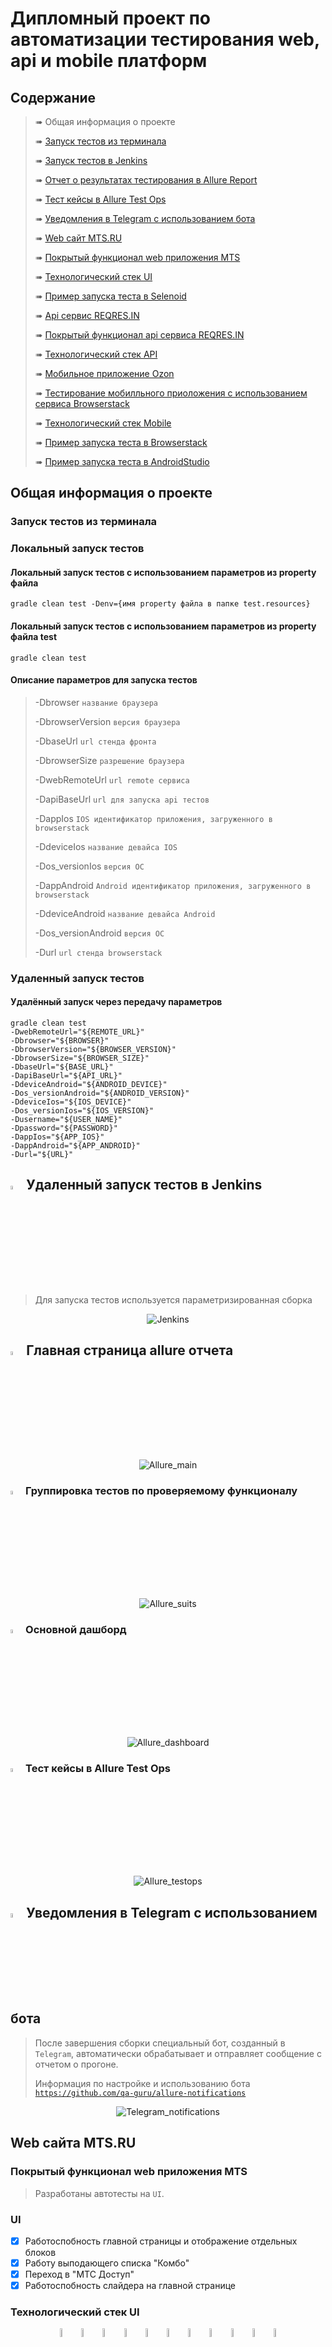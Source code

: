 # Дипломный проект по автоматизации тестирования web, api и mobile платформ

## 	Содержание

> ➠ Общая информация о проекте
>
> ➠ [Запуск тестов из терминала](#запуск-тестов-из-терминала)
>
> ➠ [Запуск тестов в Jenkins](#-удаленный-запуск-тестов-в-Jenkins)
>
> ➠ [Отчет о результатах тестирования в Allure Report](#-главная-страница-allure-отчета)
>
> ➠ [Тест кейсы в Allure Test Ops](#-тест-кейсы-в-allure-test-ops)
>
> ➠ [Уведомления в Telegram с использованием бота](#-уведомления-в-telegram-с-использованием-бота)
>
> ➠ [Web сайт MTS.RU](#web-сайта-mts.ru)
>
> ➠ [Покрытый функционал web приложения MTS](#покрытый-функционал-web-приложения-mts)
>
> ➠ [Технологический стек UI](#технологический-стек-ui)
>
> ➠ [Пример запуска теста в Selenoid](#-пример-запуска-теста-в-selenoid)
>
> ➠ [Api сервис REQRES.IN](#api-сервис-reqres)
>
> ➠ [Покрытый функционал api сервиса REQRES.IN](#покрытый-функционал-api-сервиса-reqres)
>
> ➠ [Технологический стек API](#технологический-стек-api)
>
> ➠ [Мобильное приложение Ozon](#мобильное-приложение-ozon)
>
> ➠ [Тестирование мобилльного приоложения с использованием сервиса Browserstack](#покрытый-функционал-мобильного-приложения)
>
> ➠ [Технологический стек Mobile](#технологический-стек-mobile)
>
> ➠ [Пример запуска теста в Browserstack](#-пример-запуска-теста-в-browserstack)
>
> ➠ [Пример запуска теста в AndroidStudio](#-пример-запуска-теста-в-AndroidStudio)

##  Общая информация о проекте

### Запуск тестов из терминала

### Локальный запуск тестов

#### Локальный запуск тестов с использованием параметров из property файла

```
gradle clean test -Denv={имя property файла в папке test.resources}
```

#### Локальный запуск тестов с использованием параметров из property файла test

```
gradle clean test
```

#### Описание параметров для запуска тестов

>
> -Dbrowser <code>название браузера</code>
>
> -DbrowserVersion  <code>версия браузера</code>
>
> -DbaseUrl <code>url стенда фронта</code>
>
> -DbrowserSize <code>разрешение браузера</code>
>
> -DwebRemoteUrl <code>url remote сервиса</code>
>
> -DapiBaseUrl <code>url для запуска api тестов</code>
>
> -DappIos <code>IOS идентификатор приложения, загруженного в browserstack </code>
>
> -DdeviceIos <code>название девайса IOS </code>
>
> -Dos_versionIos <code>версия ОС </code>
>
> -DappAndroid <code>Android идентификатор приложения, загруженного в browserstack </code>
>
> -DdeviceAndroid <code>название девайса Android </code>
>
> -Dos_versionAndroid <code>версия ОС </code>
>
> -Durl <code>url стенда browserstack</code>
>


### Удаленный запуск тестов

#### Удалённый запуск через передачу параметров

```
gradle clean test 
-DwebRemoteUrl="${REMOTE_URL}"
-Dbrowser="${BROWSER}"
-DbrowserVersion="${BROWSER_VERSION}"
-DbrowserSize="${BROWSER_SIZE}"
-DbaseUrl="${BASE_URL}"
-DapiBaseUrl="${API_URL}"
-DdeviceAndroid="${ANDROID_DEVICE}"
-Dos_versionAndroid="${ANDROID_VERSION}"
-DdeviceIos="${IOS_DEVICE}"
-Dos_versionIos="${IOS_VERSION}"
-Dusername="${USER_NAME}"
-Dpassword="${PASSWORD}"
-DappIos="${APP_IOS}"
-DappAndroid="${APP_ANDROID}"
-Durl="${URL}"
```


## <img width="4%" title="Jenkins" src="readme_design/logo/Jenkins.svg"> Удаленный запуск тестов в Jenkins

> Для запуска тестов используется параметризированная сборка

<p align="center">
<img title="Jenkins" src="readme_design/screens/Jenkins.png">
</p>

## <img width="4%" title="Allure_Report" src="readme_design/logo/Allure_Report.svg"> Главная страница allure отчета

<p align="center">
<img title="Allure_main" src="readme_design/screens/Allure_main.png">
</p>

### <img width="4%" title="Allure_Report" src="readme_design/logo/Allure_Report.svg"> Группировка тестов по проверяемому функционалу

<p align="center">
<img title="Allure_suits" src="readme_design/screens/Allure_suits.png">
</p>

### <img width="4%" title="Allure_Report" src="readme_design/logo/Allure_Report.svg"> Основной дашборд

<p align="center">
<img title="Allure_dashboard" src="readme_design/screens/Allure_dashboard.png">
</p>

### <img width="4%" title="Allure_testops" src="readme_design/logo/Allure_Test_Ops.svg"> Тест кейсы в Allure Test Ops

<p align="center">
<img title="Allure_testops" src="readme_design/screens/Allure_testops.png">
</p>

## <img width="4%" title="Telegram" src="readme_design/logo/Telegram.svg"> Уведомления в Telegram с использованием бота

> После завершения сборки специальный бот, созданный в <code>Telegram</code>, автоматически обрабатывает и отправляет сообщение с отчетом о прогоне.
>
> Информация по настройке и использованию бота <code>https://github.com/qa-guru/allure-notifications</code>

<p align="center">
<img title="Telegram_notifications" src="readme_design/screens/Telegram_notifications.png">
</p>

## Web сайта MTS.RU

###  Покрытый функционал web приложения MTS

> Разработаны автотесты на <code>UI</code>.
### UI

- [x] Работоспобность главной страницы и отображение отдельных блоков
- [x] Работу выподающего списка "Комбо"
- [x] Переход в "МТС Доступ"
- [x] Работоспобность слайдера на главной странице

### Технологический стек UI

<p align="center">
<img width="6%" title="IntelliJ IDEA" src="readme_design/logo/Intelij_IDEA.svg">
<img width="6%" title="Java" src="readme_design/logo/Java.svg">
<img width="6%" title="Selenide" src="readme_design/logo/Selenide.svg">
<img width="6%" title="Selenoid" src="readme_design/logo/Selenoid.svg">
<img width="6%" title="Allure Report" src="readme_design/logo/Allure_Report.svg">
<img width="6%" title="Allure Test Ops" src="readme_design/logo/Allure_Test_Ops.svg">
<img width="6%" title="Gradle" src="readme_design/logo/Gradle.svg">
<img width="6%" title="JUnit5" src="readme_design/logo/JUnit5.svg">
<img width="6%" title="GitHub" src="readme_design/logo/GitHub.svg">
<img width="6%" title="Jenkins" src="readme_design/logo/Jenkins.svg">
<img width="6%" title="Telegram" src="readme_design/logo/Telegram.svg">
</p>

### В данном подпроекте автотесты написаны на <code>Java</code> с использованием <code>Selenide</code> для UI-тестов.
>
> <code>Selenoid</code> выполняет запуск браузеров в контейнерах <code>Docker</code>.
>
> <code>Allure Report</code> формирует отчет о запуске тестов.
>
> Для автоматизированной сборки проекта используется <code>Gradle</code>.
>
> В качестве библиотеки для модульного тестирования используется <code>JUnit 5</code>.
>
> <code>Jenkins</code> выполняет запуск тестов.
>
> После завершения прогона отправляются уведомления с помощью бота в <code>Telegram</code>.

## <img width="4%" title="Selenoid" src="readme_design/logo/Selenoid.svg"> Пример запуска теста в Selenoid

> К каждому тесту в отчете прилагается видео. Одно из таких видео представлено ниже.

<p align="center">
<img title="Selenoid_gif" src="readme_design/gifs/Selenoid1.gif">
</p>

##  Api сервис REQRES.IN

###  Покрытый функционал api сервиса

> Разработаны автотесты на <code>Api сервис</code>.
### Api

- [x] Получение списка пользователей
- [x] Проверка наличия пользователя
- [x] Создание пользователя
- [x] Обновление пользователя
- [x] Регистрация пользователя
- [x] Проверка id и email пользователя
- [x] Проверка email пользователя с помощью Groovy


### Технологический стек API

<p align="center">
<img width="6%" title="IntelliJ IDEA" src="readme_design/logo/Intelij_IDEA.svg">
<img width="6%" title="Java" src="readme_design/logo/Java.svg">
<img width="6%" title="Rest Assured" src="readme_design/logo/Rest_Assured.png">
<img width="6%" title="Allure Report" src="readme_design/logo/Allure_Report.svg">
<img width="6%" title="Allure Test Ops" src="readme_design/logo/Allure_Test_Ops.svg">
<img width="6%" title="Gradle" src="readme_design/logo/Gradle.svg">
<img width="6%" title="JUnit5" src="readme_design/logo/JUnit5.svg">
<img width="6%" title="GitHub" src="readme_design/logo/GitHub.svg">
<img width="6%" title="Jenkins" src="readme_design/logo/Jenkins.svg">
<img width="6%" title="Telegram" src="readme_design/logo/Telegram.svg">
</p>

### В данном подпроекте автотесты написаны на <code>Java</code> с использованием <code>Rest Assured</code> для Api-тестов.
>
> <code>Rest Assured</code> выполняет роль обёртки над http клиентом.
>
> <code>Allure Report</code> формирует отчет о запуске тестов.
>
> Для автоматизированной сборки проекта используется <code>Gradle</code>.
>
> В качестве библиотеки для модульного тестирования используется <code>JUnit 5</code>.
>
> <code>Jenkins</code> выполняет запуск тестов.
>
> После завершения прогона отправляются уведомления с помощью бота в <code>Telegram</code>.

## Тестирование мобилльного приоложения с использованием сервиса Browserstack


> Разработаны автотесты для мобильного приложения

- [x] Проверка поиска в приложение Wikipedia
- [x] Проверка поиска на IOS

## Локальное тестирование мобилльного приоложения Wikipedia с использованием Android studio
- [x] Прохождение онбординга
### Технологический стек Mobile

<p align="center">
<img width="6%" title="IntelliJ IDEA" src="readme_design/logo/Intelij_IDEA.svg">
<img width="6%" title="Java" src="readme_design/logo/Java.svg">
<img width="6%" title="Selenide" src="readme_design/logo/Selenide.svg">
<img width="6%" title="Android Studio" src="readme_design/logo/androidstudio.svg">
<img width="6%" title="Appium" src="readme_design/logo/appium.svg">
<img width="6%" title="Appium Inspector" src="readme_design/logo/appium_inspector.png">
<img width="6%" title="Browserstack" src="readme_design/logo/browserstack.svg">
<img width="6%" title="Allure Report" src="readme_design/logo/Allure_Report.svg">
<img width="6%" title="Allure Test Ops" src="readme_design/logo/Allure_Test_Ops.svg">
<img width="6%" title="Gradle" src="readme_design/logo/Gradle.svg">
<img width="6%" title="JUnit5" src="readme_design/logo/JUnit5.svg">
<img width="6%" title="GitHub" src="readme_design/logo/GitHub.svg">
<img width="6%" title="Jenkins" src="readme_design/logo/Jenkins.svg">
<img width="6%" title="Telegram" src="readme_design/logo/Telegram.svg">
</p>

### В данном подпроекте автотесты написаны на <code>Java</code> с использованием <code>Selenide и Appium</code>.
>
> <code>Selenide и Appium</code> используются для управления мобильным устройством с помощью веб драйвера.
>
> В проверках есть локальный тест( запускается с помощью Android studio и эмулятора мобильного устройства), так и с помощью сервиса Browserstack, предоставляющего доступ к ферме с реальными мобильными устройствами
>
> <code>Allure Report</code> формирует отчет о запуске тестов.
>
> Для автоматизированной сборки проекта используется <code>Gradle</code>.
>
> В качестве библиотеки для модульного тестирования используется <code>JUnit 5</code>.
>
> <code>Jenkins</code> выполняет запуск тестов.
>
> После завершения прогона отправляются уведомления с помощью бота в <code>Telegram</code>.

## <img width="4%" title="BrowserStack" src="readme_design/logo/browserstack.svg"> Пример запуска теста в Browserstack

> К каждому тесту в отчете прилагается видео и различные логи. Одно из таких видео представлено ниже.

<p align="center">
<img title="Browserstack_gif" src="readme_design/gifs/Browserstack1.gif">
</p>

## <img width="4%" title="BrowserStack" src="readme_design/logo/androidstudio.svg"> Пример запуска теста в AndroidStudio

<p align="center">
<img title="Browserstack_gif" src="readme_design/gifs/adnroidstudio.gif">
</p>
